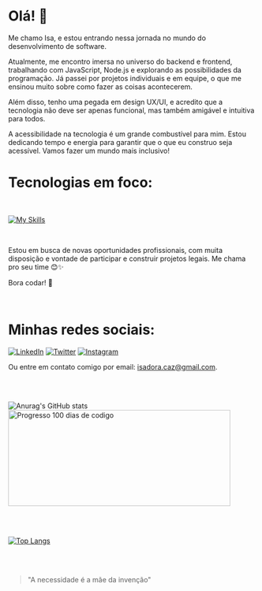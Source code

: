 # Olá! 👋

Me chamo Isa, e estou entrando nessa jornada no mundo do desenvolvimento de software. 

Atualmente, me encontro imersa no universo do backend e frontend, trabalhando com JavaScript, Node.js e explorando as possibilidades da programação. Já passei por projetos individuais e em equipe, o que me ensinou muito sobre como fazer as coisas acontecerem.

Além disso, tenho uma pegada em design UX/UI, e acredito que a tecnologia não deve ser apenas funcional, mas também amigável e intuitiva para todos.

A acessibilidade na tecnologia é um grande combustível para mim. Estou dedicando tempo e energia para garantir que o que eu construo seja acessível. Vamos fazer um mundo mais inclusivo!

# Tecnologias em foco:

<br>

[![My Skills](https://skills.thijs.gg/icons?i=git,js,nodejs,postgres,github,vscode,html,css,mysql,php&theme=dark)](https://skills.thijs.gg)

<br>

Estou em busca de novas oportunidades profissionais, com muita disposição e vontade de participar e construir projetos legais. Me chama pro seu time 😊✨

Bora codar! 🚀

<br>

# Minhas redes sociais:

[![LinkedIn](https://skills.thijs.gg/icons?i=linkedin&theme=dark)](https://www.linkedin.com/in/isadoracaz/) [![Twitter](https://skills.thijs.gg/icons?i=twitter&theme=dark)](https://twitter.com/cazfactory) [![Instagram](https://skills.thijs.gg/icons?i=instagram&theme=dark)](https://instagram.com/isa.tempestade/
)

Ou entre em contato comigo por email: <a href = "isadora.caz@gmail.com" >isadora.caz@gmail.com<a/>.

<br>
<br>

![Anurag's GitHub stats](https://github-readme-stats.vercel.app/api?username=IammCaz&show_icons=true&theme=tokyonight) 
 <a href="https://100-dias-de-codigo-github-readme.vercel.app/?username=cazfactory">
  <img src="https://100-dias-de-codigo-github-readme.vercel.app/?username=cazfactory" width="450" height="195" alt="Progresso 100 dias de codigo">
</div>

<br>
<br>

[![Top Langs](https://github-readme-stats.vercel.app/api/top-langs/?username=IammCaz)](https://github.com/IammCaz)

<br>
<br>

 > "A necessidade é a mãe da invenção"



